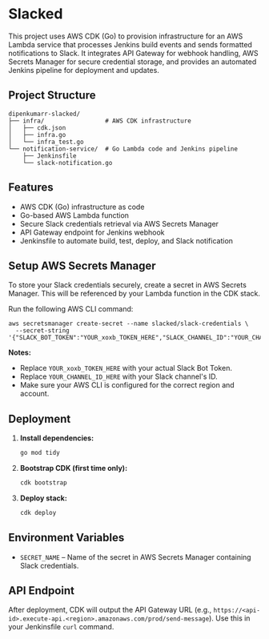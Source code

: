 # Slacked

This project uses AWS CDK (Go) to provision infrastructure for an AWS Lambda service that processes Jenkins build events and sends formatted notifications to Slack. It integrates API Gateway for webhook handling, AWS Secrets Manager for secure credential storage, and provides an automated Jenkins pipeline for deployment and updates.

## Project Structure

```
dipenkumarr-slacked/
├── infra/                 # AWS CDK infrastructure
│   ├── cdk.json
│   ├── infra.go
│   └── infra_test.go
└── notification-service/  # Go Lambda code and Jenkins pipeline
    ├── Jenkinsfile
    └── slack-notification.go
```

## Features

-   AWS CDK (Go) infrastructure as code
-   Go-based AWS Lambda function
-   Secure Slack credentials retrieval via AWS Secrets Manager
-   API Gateway endpoint for Jenkins webhook
-   Jenkinsfile to automate build, test, deploy, and Slack notification

## Setup AWS Secrets Manager

To store your Slack credentials securely, create a secret in AWS Secrets Manager. This will be referenced by your Lambda function in the CDK stack.

Run the following AWS CLI command:

```
aws secretsmanager create-secret --name slacked/slack-credentials \
  --secret-string '{"SLACK_BOT_TOKEN":"YOUR_xoxb_TOKEN_HERE","SLACK_CHANNEL_ID":"YOUR_CHANNEL_ID_HERE"}'
```

**Notes:**

-   Replace `YOUR_xoxb_TOKEN_HERE` with your actual Slack Bot Token.
-   Replace `YOUR_CHANNEL_ID_HERE` with your Slack channel's ID.
-   Make sure your AWS CLI is configured for the correct region and account.

## Deployment

1. **Install dependencies:**

    ```bash
    go mod tidy
    ```

2. **Bootstrap CDK (first time only):**

    ```bash
    cdk bootstrap
    ```

3. **Deploy stack:**

    ```bash
    cdk deploy
    ```

## Environment Variables

-   `SECRET_NAME` – Name of the secret in AWS Secrets Manager containing Slack credentials.

## API Endpoint

After deployment, CDK will output the API Gateway URL (e.g., `https://<api-id>.execute-api.<region>.amazonaws.com/prod/send-message`). Use this in your Jenkinsfile `curl` command.
